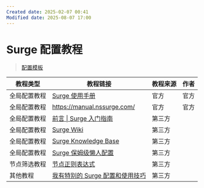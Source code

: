 ```yaml
---
Created date: 2025-02-07 00:41
Modified date: 2025-08-07 17:00
---
```

# Surge 配置教程

> [配置模板](https://github.com/LaolunsiG/PCR/tree/main/Config_File/Surge)

| 教程类型   | 教程链接                                                                                                                                                | 教程来源 | 作者  |
| ------ | --------------------------------------------------------------------------------------------------------------------------------------------------- | ---- | --- |
| 全局配置教程 | [Surge 使用手册](https://surge.mitsea.com/)                                                                                                             | 官方   | 官方  |
| 全局配置教程 | https://manual.nssurge.com/                                                                                                                         | 官方   | 官方  |
| 全局配置教程 | [前言 \| Surge 入门指南](https://wiki.surge.community/)                                                                                                   | 第三方  |     |
| 全局配置教程 | [Surge Wiki](https://www.notion.so/maicoo/Surge-Wiki-6cf0f27da05348a9bca0de23904cdf55)                                                              | 第三方  |     |
| 全局配置教程 | [Surge Knowledge Base](https://kb.nssurge.com/surge-knowledge-base/zh)                                                                              | 第三方  |     |
| 全局配置教程 | [Surge 保姆级懒人配置](https://erdongchan.cn/surgeconf.html)                                                                                               | 第三方  |     |
| 节点筛选教程 | [节点正则表达式](https://github.com/LaolunsiG/XiaoE_PCR/blob/main/Config_File/%E8%8A%82%E7%82%B9%E7%9A%84%E6%AD%A3%E5%88%99%E8%A1%A8%E8%BE%BE%E5%BC%8F.md) | 第三方  |     |
| 其他教程   | [我有特别的 Surge 配置和使用技巧](https://blog.skk.moe/post/i-have-my-unique-surge-setup/)                                                                      | 第三方  |     |
